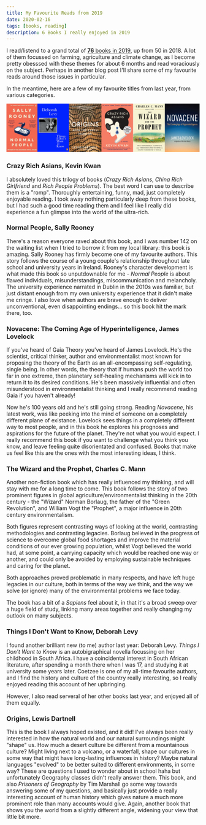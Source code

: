 ```yaml
---
title: My Favourite Reads from 2019
date: 2020-02-16
tags: [books, reading]
description: 6 Books I really enjoyed in 2019
---
```


I read/listend to a grand total of <a href="https://www.goodreads.com/review/list/14052431-harriet?shelf=2019" target="_blank">**76** books in 2019</a>, up from 50 in 2018. A lot of them focussed on farming, agriculture and climate change, as I become pretty obesssed with these themes for about 6 months and read voraciously on the subject. Perhaps in another blog post I'll share some of my favourite reads around those issues in particular.

In the meantime, here are a few of my favourite titles from last year, from various categories.

![A few of my top reads](./2019-books/topBooks.png)

### Crazy Rich Asians, Kevin Kwan

I absolutely loved this trilogy of books (_Crazy Rich Asians_, _China Rich Girlfriend_ and _Rich People Problems_). The best word I can use to describe them is a "romp". Thoroughly entertaining, funny, mad, just completely enjoyable reading. I took away nothing particularly deep from these books, but I had such a good time reading them and I feel like I really did experience a fun glimpse into the world of the ultra-rich.

### Normal People, Sally Rooney

There's a reason everyone raved about this book, and I was number 142 on the waiting list when I tried to borrow it from my local library: this book is amazing. Sally Rooney has firmly become one of my favourite authors. This story follows the course of a young couple's relationship throughout late school and university years in Ireland. Rooney's character development is what made this book so unputdownable for me - _Normal People_ is about flawed individuals, misunderstandings, miscommunication and melancholy. The university experience narrated in Dublin in the 2010s was familiar, but just distant enough from my own university experience that it didn't make me cringe. I also love when authors are brave enough to deliver unconventional, even disappointing endings... so this book hit the mark there, too.

### Novacene: The Coming Age of Hyperintelligence, James Lovelock

If you've heard of Gaia Theory you've heard of James Lovelock. He's the scientist, critical thinker, author and environmentalist most known for proposing the theory of the Earth as an all-encompassing self-regulating, single being. In other words, the theory that if humans push the world too far in one extreme, then planetary self-healing mechanisms will kick in to return it to its desired conditions. He's been massively influential and often misunderstood in environmentalist thinking and I really recommend reading Gaia if you haven't already!

Now he's 100 years old and he's still going strong. Reading _Novacene_, his latest work, was like peeking into the mind of someone on a completely different plane of existance. Lovelock sees things in a completely different way to most people, and in this book he explores his prognoses and aspirations for the future of the planet. They're not what you would expect. I really recommend this book if you want to challenge what you think you know, and leave feeling quite disorientated and confused. Books that make us feel like this are the ones with the most interesting ideas, I think.

### The Wizard and the Prophet, Charles C. Mann

Another non-fiction book which has really influenced my thinking, and will stay with me for a long time to come. This book follows the story of two prominent figures in global agriculture/environmentalist thinking in the 20th century - the "Wizard" Norman Borlaug, the father of the "Green Revolution", and William Vogt the "Prophet", a major influence in 20th century environmentalism.

Both figures represent contrasting ways of looking at the world, contrasting methodologies and contrasting legacies. Borlaug believed in the progress of science to overcome global food shortages and improve the material conditions of our ever growing population, whilst Vogt believed the world had, at some point, a carrying capacity which would be reached one way or another, and could only be avoided by employing sustainable techniques and caring for the planet.

Both approaches proved problematic in many respects, and have left huge legacies in our culture, both in terms of the way we think, and the way we solve (or ignore) many of the environmental problems we face today.

The book has a bit of a _Sapiens_ feel about it, in that it's a broad sweep over a huge field of study, linking many areas together and really changing my outlook on many subjects.

### Things I Don't Want to Know, Deborah Levy

I found another brilliant new (to me) author last year: Deborah Levy. _Things I Don't Want to Know_ is an autobigraphical novella focussing on her childhood in South Africa. I have a coincidental interest in South African literature, after spending a month there when I was 17, and studying it at university some years later. Coetzee is one of my all-time favourite authors, and I find the history and culture of the country really interesting, so I really enjoyed reading this account of her upbringing.

However, I also read serveral of her other books last year, and enjoyed all of them equally.

### Origins, Lewis Dartnell

This is the book I always hoped existed, and it did! I've always been really interested in how the natural world and our natural surroundings might "shape" us. How much a desert culture be different from a mountainous culture? Might living next to a volcano, or a waterfall, shape our cultures in some way that might have long-lasting influences in history? Maybe natural languages "evolved" to be better suited to different environments, in some way? These are questions I used to wonder about in school haha but unfortunately Geography classes didn't really answer them. This book, and also _Prisoners of Geography_ by Tim Marshall go some way towards answering some of my questions, and basically just provide a really interesting account of human history which gives nature a much more prominent role than many accounts would give. Again, another book that shows you the world from a slightly different angle, widening your view that little bit more.
